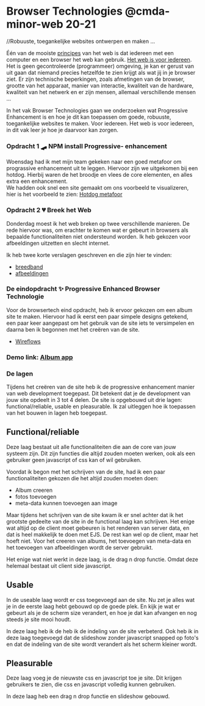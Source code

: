 # Browser Technologies @cmda-minor-web 20-21

//Robuuste, toegankelijke websites ontwerpen en maken …

Één van de mooiste [principes](https://www.w3.org/DesignIssues/Principles.html) van het web is dat iedereen met een computer en een browser het web kan gebruik. [Het web is voor iedereen](https://www.youtube.com/watch?v=UMNFehJIi0E). Het is geen gecontroleerde (programmeer) omgeving, je kan er gerust van uit gaan dat niemand precies hetzelfde te zien krijgt als wat jij in je browser ziet. Er zijn technische beperkingen, zoals afmetingen van de browser, grootte van het apparaat, manier van interactie, kwaliteit van de hardware, kwaliteit van het netwerk en er zijn mensen, allemaal verschillende mensen ...

In het vak Browser Technologies gaan we onderzoeken wat Progressive Enhancement is en hoe je dit kan toepassen om goede, robuuste, toegankelijke websites te maken. Voor iedereen. Het web is voor iedereen, in dit vak leer je hoe je daarvoor kan zorgen.

### Opdracht 1 🛹 NPM install Progressive- enhancement
Woensdag had ik met mijn team gekeken naar een goed metafoor om prograssive enhancement uit te leggen. Hiervoor zijn we uitgekomen bij een hotdog. Hierbij waren de het broodje en vlees de core elementen, en alles extra een enhancement.<br>
We hadden ook snel een site gemaakt om ons voorbeeld te visualizeren, hier is het voorbeeld te zien: [Hotdog metafoor](https://pe-xi.vercel.app/)

### Opdracht 2 💔 Breek het Web
Donderdag moest ik het web breken op twee verschillende manieren. De rede hiervoor was, om erachter te komen wat er gebeurt in browsers als bepaalde functionaliteiten niet ondersteund worden. Ik heb gekozen voor afbeeldingen uitzetten en slecht internet. 

Ik heb twee korte verslagen geschreven en die zijn hier te vinden:
- [breedband](https://github.com/sjagoori/pe/wiki/Breek-het-web---heralt---Breedband)
- [afbeeldingen](https://github.com/sjagoori/pe/wiki/Afbeeldingen--uitzetten----heralt)

### De eindopdracht ✨ Progressive Enhanced Browser Technologie
Voor de browsertech eind opdracht, heb ik ervoor gekozen om een album site te maken. Hiervoor had ik eerst een paar simpele designs getekend, een paar keer aangepast om het gebruik van de site iets te versimpelen en daarna ben ik begonnen met het creëren van de site.
- [Wireflows](https://github.com/heralt/browser-technologies-2021/wiki/browser-wireflow)

### Demo link: [Album app](https://btalbum.herokuapp.com/)

### De lagen
Tijdens het creëren van de site heb ik de progressive enhancement manier van web development toegepast. Dit betekent dat je de development van jouw site opdeelt in 3 tot 4 delen. 
De site is opgebouwd uit drie lagen: functional/reliable, usable en pleasurable. Ik zal uitleggen hoe ik toepassen van het bouwen in lagen heb toegepast.

## Functional/reliable 
Deze laag bestaat uit alle functionaliteiten die aan de core van jouw systeem zijn. Dit zijn functies die altijd zouden moeten werken, ook als een gebruiker geen javascript of css kan of wil gebruiken.

Voordat ik begon met het schrijven van de site, had ik een paar functionaliteiten gekozen die het altijd zouden moeten doen:
- Album creeren
- fotos toevoegen
- meta-data kunnen toevoegen aan image


Maar tijdens het schrijven van de site kwam ik er snel achter dat ik het grootste gedeelte van de site in de functional laag kan schrijven. Het enige wat altijd op de client moet gebeuren is het renderen van server data, en dat is heel makkelijk te doen met EJS. De rest kan wel op de client, maar het hoeft niet. Voor het creeren van albums, het toevoegen van meta-data en het toevoegen van afbeeldingen wordt de server gebruikt.

Het enige wat niet werkt in deze laag, is de drag n drop functie. Omdat deze helemaal bestaat uit client side javascript.

## Usable
In de useable laag wordt er css toegevoegd aan de site. Nu zet je alles wat je in de eerste laag hebt gebouwd op de goede plek. En kijk je wat er gebeurt als je de scherm size verandert, en hoe je dat kan afvangen en nog steeds je site mooi houdt.

In deze laag heb ik de heb ik de indeling van de site verbeterd. Ook heb ik in deze laag toegevoegd dat de slideshow zonder javascript snapped op foto's en dat de indeling van de site wordt verandert als het scherm kleiner wordt. 

## Pleasurable 
Deze laag voeg je de nieuwste css en javascript toe je site. Dit krijgen gebruikers te zien, die css en javascript volledig kunnen gebruiken. 

In deze laag heb een drag n drop functie en slideshow gebouwd. 
